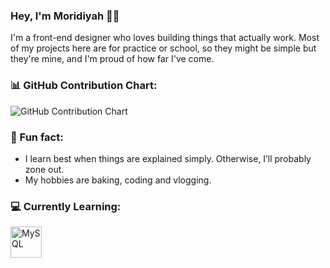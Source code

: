 ### Hey, I'm Moridiyah 👋🏽
I'm a front-end designer who loves building things that actually work. Most of my projects here are for practice or school, so they might be simple but they're mine, and I'm proud of how far I've come.

### 📊 GitHub Contribution Chart:

![GitHub Contribution Chart](https://github-readme-activity-graph.vercel.app/graph?username=Dev-Moridiyah&bg_color=1a1a1a&color=ff69b4&line=ffb6c1&point=ff69b4&area=true&hide_border=true)

### 🎀 Fun fact: 
- I learn best when things are explained simply. Otherwise, I’ll probably zone out.
- My hobbies are baking, coding and vlogging.

### 💻 Currently Learning:

<img src="https://techstack-generator.vercel.app/mysql-icon.svg" alt="MySQL" width="50"/>

